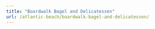 ```yaml
---
title: "Boardwalk Bagel and Delicatessen"
url: /atlantic-beach/boardwalk-bagel-and-delicatessen/
---
```

